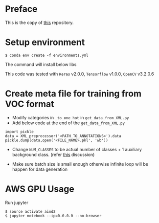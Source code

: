 # Preface

This is the copy of [this](https://github.com/rykov8/ssd_keras) repository.

# Setup environment

```
$ conda env create -f environments.yml
```

The command will install below libs

This code was tested with `Keras` v2.0.0, `Tensorflow` v1.0.0, `OpenCV` v3.2.0.6

# Create meta file for training from VOC format

- Modify categories in `_to_one_hot` in `get_data_from_XML.py`
- Add below code at the end of the `get_data_from_XML.py`

```
import pickle
data = XML_preprocessor('<PATH_TO_ANNOTATIONS>').data
pickle.dump(data,open('<FILE_NAME>.pkl', 'wb'))
```

- Change `NUM_CLASSES` to be actual number of classes + 1 auxiliary background class. (refer [this](https://github.com/rykov8/ssd_keras/issues/17) discussion)

- Make sure batch size is small enough otherwise infinite loop will be happen for data generation

# AWS GPU Usage

Run jupyter

```
$ source activate aind2
$ jupyter notebook --ip=0.0.0.0 --no-browser
```
